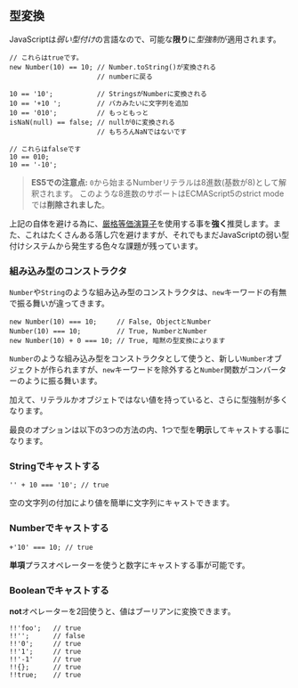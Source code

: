 ## 型変換

JavaScriptは*弱い型付け*の言語なので、可能な**限り**に*型強制*が適用されます。

    // これらはtrueです。
    new Number(10) == 10; // Number.toString()が変換される
                          // numberに戻る

    10 == '10';           // StringsがNumberに変換される
    10 == '+10 ';         // バカみたいに文字列を追加
    10 == '010';          // もっともっと
    isNaN(null) == false; // nullが0に変換される
                          // もちろんNaNではないです

    // これらはfalseです
    10 == 010;
    10 == '-10';

> **ES5での注意点:** `0`から始まるNumberリテラルは8進数(基数が8)として解釈されます。
> このような8進数のサポートはECMAScript5のstrict modeでは**削除されました**。

上記の自体を避ける為に、[厳格等価演算子](#types.equality)を使用する事を**強く**推奨します。また、これはたくさんある落し穴を避けますが、それでもまだJavaScriptの弱い型付けシステムから発生する色々な課題が残っています。

### 組み込み型のコンストラクタ

`Number`や`String`のような組み込み型のコンストラクタは、`new`キーワードの有無で振る舞いが違ってきます。

    new Number(10) === 10;     // False, ObjectとNumber
    Number(10) === 10;         // True, NumberとNumber
    new Number(10) + 0 === 10; // True, 暗黙の型変換によります

`Number`のような組み込み型をコンストラクタとして使うと、新しい`Number`オブジェクトが作られますが、`new`キーワードを除外すると`Number`関数がコンバーターのように振る舞います。

加えて、リテラルかオブジェトではない値を持っていると、さらに型強制が多くなります。

最良のオプションは以下の3つの方法の内、1つで型を**明示**してキャストする事になります。

### Stringでキャストする

    '' + 10 === '10'; // true

空の文字列の付加により値を簡単に文字列にキャストできます。

### Numberでキャストする

    +'10' === 10; // true

**単項**プラスオペレーターを使うと数字にキャストする事が可能です。

### Booleanでキャストする

**not**オペレーターを2回使うと、値はブーリアンに変換できます。

    !!'foo';   // true
    !!'';      // false
    !!'0';     // true
    !!'1';     // true
    !!'-1'     // true
    !!{};      // true
    !!true;    // true

